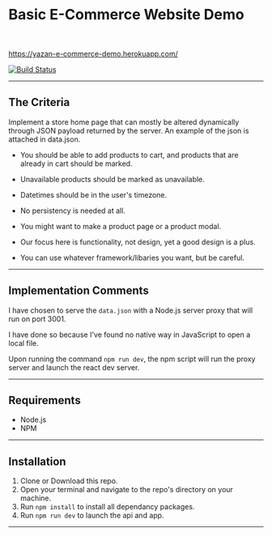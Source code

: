 
<h1 style="line-height:100px">
    Basic E-Commerce Website Demo
</h1>

https://yazan-e-commerce-demo.herokuapp.com/

[![Build Status](https://travis-ci.org/yazanalbaiz/e-commerce-demo.svg?branch=master)](https://travis-ci.org/yazanalbaiz/e-commerce-demo)

---

## The Criteria

Implement a store home page that can mostly be altered dynamically through JSON payload
returned by the server. An example of the json is attached in data.json.
* You should be able to add products to cart, and products that are already in cart should be
marked.

* Unavailable products should be marked as unavailable.
  
* Datetimes should be in the user's timezone.

* No persistency is needed at all.

* You might want to make a product page or a product modal.

* Our focus here is functionality, not design, yet a good design is a plus.

* You can use whatever framework/libaries you want, but be careful.

---

## Implementation Comments

I have chosen to serve the `data.json` with a Node.js server proxy that will run on port 3001.

I have done so because I've found no native way in JavaScript to open a local file.

Upon running the command `npm run dev`, the npm script will run the proxy server and launch the react dev server.

---

## Requirements

- Node.js
- NPM
<!-- - A browser extension that allows CORS, such as:
  - [Allow-Control-Allow-Origin](https://chrome.google.com/webstore/detail/allow-control-allow-origi/nlfbmbojpeacfghkpbjhddihlkkiljbi?hl=en)
  - [Allow CORS](https://chrome.google.com/webstore/detail/allow-cors-access-control/lhobafahddgcelffkeicbaginigeejlf?hl=en) -->

---

## Installation
<!-- 2.  Make sure you have installed a CORS extension. -->

1.  Clone or Download this repo.
2.  Open your terminal and navigate to the repo's directory on your machine.
3.  Run `npm install` to install all dependancy packages.
4.  Run `npm run dev` to launch the api and app.

---
